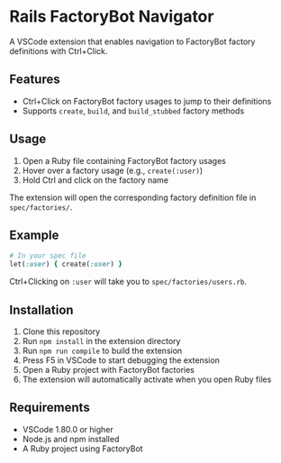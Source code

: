# Rails FactoryBot Navigator

A VSCode extension that enables navigation to FactoryBot factory definitions with Ctrl+Click.

## Features

- Ctrl+Click on FactoryBot factory usages to jump to their definitions
- Supports `create`, `build`, and `build_stubbed` factory methods

## Usage

1. Open a Ruby file containing FactoryBot factory usages
2. Hover over a factory usage (e.g., `create(:user)`)
3. Hold Ctrl and click on the factory name

The extension will open the corresponding factory definition file in `spec/factories/`.

## Example

```ruby
# In your spec file
let(:user) { create(:user) }
```

Ctrl+Clicking on `:user` will take you to `spec/factories/users.rb`.

## Installation

1. Clone this repository
2. Run `npm install` in the extension directory
3. Run `npm run compile` to build the extension
4. Press F5 in VSCode to start debugging the extension
5. Open a Ruby project with FactoryBot factories
6. The extension will automatically activate when you open Ruby files

## Requirements

- VSCode 1.80.0 or higher
- Node.js and npm installed
- A Ruby project using FactoryBot
